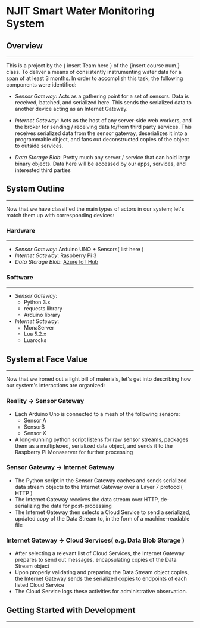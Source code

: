# NJIT Smart Water Monitoring System

## Overview
----
This is a project by the { insert Team here } of the {insert course num.} class. To deliver a means of consistently instrumenting water data for a span of at least 3 months. In order to accomplish this task, the following components were identified:

* _Sensor Gateway_: Acts as a gathering point for a set of sensors. Data is received, batched, and serialized here. This sends the serialized data to another device acting as an Internet Gateway.
* _Internet Gateway_: Acts as the host of any server-side web workers, and the broker for sending / receiving data  to/from third party services. This receives serialized data from the sensor gateway, deserializes it into a programmable object, and fans out deconstructed copies of the object to outside services.

* _Data Storage Blob_: Pretty much any server / service that can hold large binary objects. Data here will be accessed by our apps, services, and interested third parties

## System Outline
----
Now that we have classified the main types of actors in our system; let's match them up with corresponding devices:

### Hardware
----
* _Sensor Gateway_: Arduino UNO + Sensors( list here )
* _Internet Gateway_: Raspberry Pi 3
* _Data Storage Blob_: [Azure IoT Hub](https://docs.microsoft.com/en-us/rest/api/iothub/)

### Software
----
* _Sensor Gateway_: 
  * Python 3.x
  * requests library
  * Arduino library
* _Internet Gateway_:
  * MonaServer
  * Lua 5.2.x
  * Luarocks
  
## System at Face Value
----
Now that we ironed out a light bill of materials, let's get into describing how our system's interactions are organized:

### Reality -> Sensor Gateway
* Each Arduino Uno is connected to a mesh of the following sensors:
  * Sensor A
  * SensorB
  * Sensor X
* A long-running python script listens for raw sensor streams, packages them as a multiplexed, serialized data object, and sends it to the Raspberry Pi Monaserver for further processing

### Sensor Gateway -> Internet Gateway
* The Python script in the Sensor Gateway caches and sends serialized data stream objects to the Internet Gateway over a Layer 7 protocol( HTTP )
* The Internet Gateway receives the data stream over HTTP, de-serializing the data for post-processing
* The Internet Gateway then selects a Cloud Service to send a serialized, updated copy of the Data Stream to, in the form of a machine-readable file

### Internet Gateway -> Cloud Services( e.g. Data Blob Storage )
* After selecting a relevant list of Cloud Services, the Internet Gateway prepares to send out messages, encapsulating copies of the Data Stream object
* Upon properly validating and preparing the Data Stream object copies, the Internet Gateway sends the serialized copies to endpoints of each listed Cloud Service
* The Cloud Service logs these activities for administrative observation.

## Getting Started with Development
----
  
